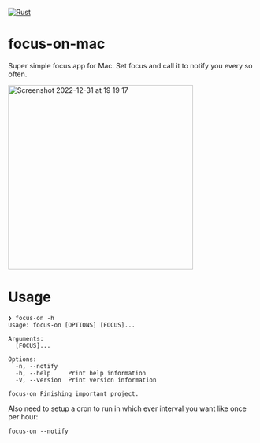 [![Rust](https://github.com/Velrok/focus-on-mac/actions/workflows/rust.yml/badge.svg)](https://github.com/Velrok/focus-on-mac/actions/workflows/rust.yml)

# focus-on-mac

Super simple focus app for Mac. Set focus and call it to notify you every so often.

<img width="375" alt="Screenshot 2022-12-31 at 19 19 17" src="https://user-images.githubusercontent.com/34974/210153754-3a0c6ec6-6e73-4946-8796-697fcdfdc90a.png">


# Usage

```
❯ focus-on -h
Usage: focus-on [OPTIONS] [FOCUS]...

Arguments:
  [FOCUS]...

Options:
  -n, --notify
  -h, --help     Print help information
  -V, --version  Print version information
```

```
focus-on Finishing important project.
```

Also need to setup a cron to run in which ever interval you want like once per hour:

```
focus-on --notify
```
